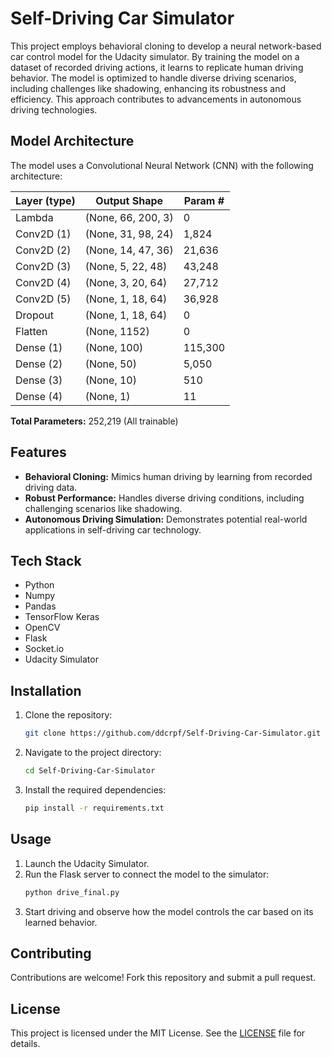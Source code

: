 # Self-Driving Car Simulator

This project employs behavioral cloning to develop a neural network-based car control model for the Udacity simulator. By training the model on a dataset of recorded driving actions, it learns to replicate human driving behavior. The model is optimized to handle diverse driving scenarios, including challenges like shadowing, enhancing its robustness and efficiency. This approach contributes to advancements in autonomous driving technologies.

## Model Architecture

The model uses a Convolutional Neural Network (CNN) with the following architecture:

| Layer (type)   | Output Shape       | Param # |
| -------------- | ------------------ | ------- |
| Lambda         | (None, 66, 200, 3) | 0       |
| Conv2D (1)     | (None, 31, 98, 24) | 1,824   |
| Conv2D (2)     | (None, 14, 47, 36) | 21,636  |
| Conv2D (3)     | (None, 5, 22, 48)  | 43,248  |
| Conv2D (4)     | (None, 3, 20, 64)  | 27,712  |
| Conv2D (5)     | (None, 1, 18, 64)  | 36,928  |
| Dropout        | (None, 1, 18, 64)  | 0       |
| Flatten        | (None, 1152)       | 0       |
| Dense (1)      | (None, 100)        | 115,300 |
| Dense (2)      | (None, 50)         | 5,050   |
| Dense (3)      | (None, 10)         | 510     |
| Dense (4)      | (None, 1)          | 11      |

**Total Parameters:** 252,219 (All trainable)

## Features

- **Behavioral Cloning:** Mimics human driving by learning from recorded driving data.
- **Robust Performance:** Handles diverse driving conditions, including challenging scenarios like shadowing.
- **Autonomous Driving Simulation:** Demonstrates potential real-world applications in self-driving car technology.

## Tech Stack

- Python
- Numpy
- Pandas
- TensorFlow Keras
- OpenCV
- Flask
- Socket.io
- Udacity Simulator

## Installation

1. Clone the repository:
   ```bash
   git clone https://github.com/ddcrpf/Self-Driving-Car-Simulator.git
   ```
2. Navigate to the project directory:
   ```bash
   cd Self-Driving-Car-Simulator
   ```
3. Install the required dependencies:
   ```bash
   pip install -r requirements.txt
   ```

## Usage

1. Launch the Udacity Simulator.
2. Run the Flask server to connect the model to the simulator:
   ```bash
   python drive_final.py
   ```
3. Start driving and observe how the model controls the car based on its learned behavior.

## Contributing

Contributions are welcome! Fork this repository and submit a pull request.

## License

This project is licensed under the MIT License. See the [LICENSE](LICENSE) file for details.



